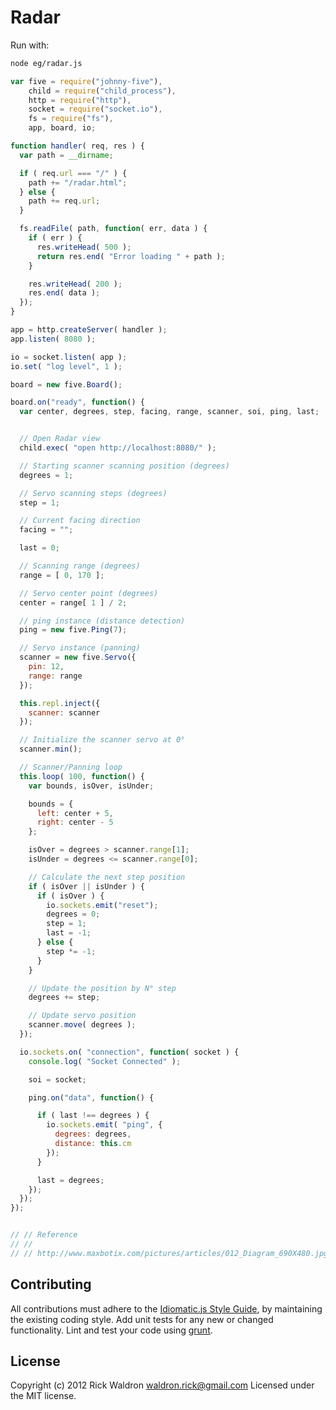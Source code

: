 # Radar

Run with:
```bash
node eg/radar.js
```


```javascript
var five = require("johnny-five"),
    child = require("child_process"),
    http = require("http"),
    socket = require("socket.io"),
    fs = require("fs"),
    app, board, io;

function handler( req, res ) {
  var path = __dirname;

  if ( req.url === "/" ) {
    path += "/radar.html";
  } else {
    path += req.url;
  }

  fs.readFile( path, function( err, data ) {
    if ( err ) {
      res.writeHead( 500 );
      return res.end( "Error loading " + path );
    }

    res.writeHead( 200 );
    res.end( data );
  });
}

app = http.createServer( handler );
app.listen( 8080 );

io = socket.listen( app );
io.set( "log level", 1 );

board = new five.Board();

board.on("ready", function() {
  var center, degrees, step, facing, range, scanner, soi, ping, last;


  // Open Radar view
  child.exec( "open http://localhost:8080/" );

  // Starting scanner scanning position (degrees)
  degrees = 1;

  // Servo scanning steps (degrees)
  step = 1;

  // Current facing direction
  facing = "";

  last = 0;

  // Scanning range (degrees)
  range = [ 0, 170 ];

  // Servo center point (degrees)
  center = range[ 1 ] / 2;

  // ping instance (distance detection)
  ping = new five.Ping(7);

  // Servo instance (panning)
  scanner = new five.Servo({
    pin: 12,
    range: range
  });

  this.repl.inject({
    scanner: scanner
  });

  // Initialize the scanner servo at 0°
  scanner.min();

  // Scanner/Panning loop
  this.loop( 100, function() {
    var bounds, isOver, isUnder;

    bounds = {
      left: center + 5,
      right: center - 5
    };

    isOver = degrees > scanner.range[1];
    isUnder = degrees <= scanner.range[0];

    // Calculate the next step position
    if ( isOver || isUnder ) {
      if ( isOver ) {
        io.sockets.emit("reset");
        degrees = 0;
        step = 1;
        last = -1;
      } else {
        step *= -1;
      }
    }

    // Update the position by N° step
    degrees += step;

    // Update servo position
    scanner.move( degrees );
  });

  io.sockets.on( "connection", function( socket ) {
    console.log( "Socket Connected" );

    soi = socket;

    ping.on("data", function() {

      if ( last !== degrees ) {
        io.sockets.emit( "ping", {
          degrees: degrees,
          distance: this.cm
        });
      }

      last = degrees;
    });
  });
});


// // Reference
// //
// // http://www.maxbotix.com/pictures/articles/012_Diagram_690X480.jpg

```













## Contributing
All contributions must adhere to the [Idiomatic.js Style Guide](https://github.com/rwldrn/idiomatic.js),
by maintaining the existing coding style. Add unit tests for any new or changed functionality. Lint and test your code using [grunt](https://github.com/cowboy/grunt).

## License
Copyright (c) 2012 Rick Waldron <waldron.rick@gmail.com>
Licensed under the MIT license.
